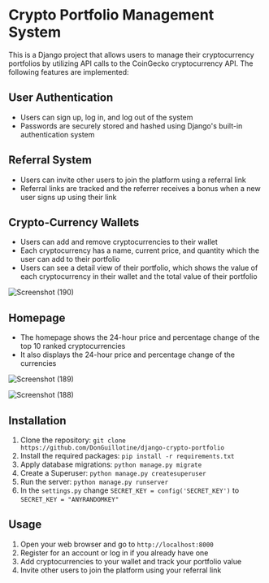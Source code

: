 Crypto Portfolio Management System
==================================

This is a Django project that allows users to manage their cryptocurrency portfolios by utilizing API calls to the CoinGecko cryptocurrency API. The following features are implemented:

User Authentication
-------------------

-   Users can sign up, log in, and log out of the system
-   Passwords are securely stored and hashed using Django's built-in authentication system

Referral System
---------------

-   Users can invite other users to join the platform using a referral link
-   Referral links are tracked and the referrer receives a bonus when a new user signs up using their link

Crypto-Currency Wallets
-----------------------

-   Users can add and remove cryptocurrencies to their wallet
-   Each cryptocurrency has a name, current price, and quantity which the user can add to their portfolio
-   Users can see a detail view of their portfolio, which shows the value of each cryptocurrency in their wallet and the total value of their portfolio

![Screenshot (190)](https://user-images.githubusercontent.com/89584431/231945186-326ed496-afa9-4b47-93e6-befee7557e55.png)


Homepage
--------

-   The homepage shows the 24-hour price and percentage change of the top 10 ranked cryptocurrencies
-   It also displays the 24-hour price and percentage change of the currencies

![Screenshot (189)](https://user-images.githubusercontent.com/89584431/231944713-60b31f47-488f-4389-82ef-c66d08266bff.png)


![Screenshot (188)](https://user-images.githubusercontent.com/89584431/231944599-81f5c591-e684-45e6-a5d8-45d0baded477.png)


Installation
------------

1.  Clone the repository: `git clone https://github.com/DonGuillotine/django-crypto-portfolio`
2.  Install the required packages: `pip install -r requirements.txt`
3.  Apply database migrations: `python manage.py migrate`
4.  Create a Superuser: `python manage.py createsuperuser`
5.  Run the server: `python manage.py runserver`
6.  In the `settings.py` change `SECRET_KEY = config('SECRET_KEY')` to `SECRET_KEY = "ANYRANDOMKEY"`

Usage
-----

1.  Open your web browser and go to `http://localhost:8000`
2.  Register for an account or log in if you already have one
3.  Add cryptocurrencies to your wallet and track your portfolio value
4.  Invite other users to join the platform using your referral link
